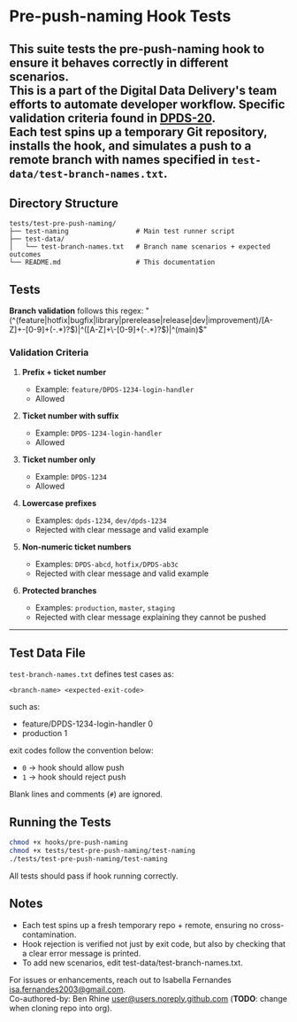 # Pre-push-naming Hook Tests
This suite tests the **pre-push-naming hook** to ensure it behaves correctly in different scenarios.  
This is a part of the Digital Data Delivery's team efforts to automate developer workflow. Specific validation criteria found in [DPDS-20](https://dat.jeppesen.com/jira/browse/DPDS-20).  
Each test spins up a temporary Git repository, installs the hook, and simulates a push to a remote branch with names specified in `test-data/test-branch-names.txt`.
---

## Directory Structure
```
tests/test-pre-push-naming/
├── test-naming                 # Main test runner script
├── test-data/
│   └── test-branch-names.txt   # Branch name scenarios + expected outcomes    
└── README.md                   # This documentation
```

## Tests

**Branch validation** follows this regex: "(^(feature|hotfix|bugfix|library|prerelease|release|dev|improvement)\/[A-Z]+\-[0-9]+(-.*)?$)|^([A-Z]+\-[0-9]+(-.*)?$)|^(main)$"

### Validation Criteria

1. **Prefix + ticket number**  
   - Example: `feature/DPDS-1234-login-handler`  
   - Allowed  

2. **Ticket number with suffix**  
   - Example: `DPDS-1234-login-handler`  
   - Allowed  

3. **Ticket number only**  
   - Example: `DPDS-1234`  
   - Allowed  

4. **Lowercase prefixes**  
   - Examples: `dpds-1234`, `dev/dpds-1234`  
   - Rejected with clear message and valid example  

5. **Non-numeric ticket numbers**  
   - Examples: `DPDS-abcd`, `hotfix/DPDS-ab3c`  
   - Rejected with clear message and valid example  

6. **Protected branches**  
   - Examples: `production`, `master`, `staging`  
   - Rejected with clear message explaining they cannot be pushed  

---

## Test Data File

`test-branch-names.txt` defines test cases as:  
```
<branch-name> <expected-exit-code> 
```

such as:
   - feature/DPDS-1234-login-handler 0
   - production 1

exit codes follow the convention below:
- `0` → hook should allow push  
- `1` → hook should reject push  

Blank lines and comments (`#`) are ignored.

## Running the Tests

```bash
chmod +x hooks/pre-push-naming
chmod +x tests/test-pre-push-naming/test-naming
./tests/test-pre-push-naming/test-naming
```

All tests should pass if hook running correctly.

## Notes

- Each test spins up a fresh temporary repo + remote, ensuring no cross-contamination.
- Hook rejection is verified not just by exit code, but also by checking that a clear error message is printed.
- To add new scenarios, edit test-data/test-branch-names.txt.

For issues or enhancements, reach out to Isabella Fernandes <isa.fernandes2003@gmail.com>.    
Co-authored-by: Ben Rhine <user@users.noreply.github.com> (**TODO**: change when cloning repo into org).